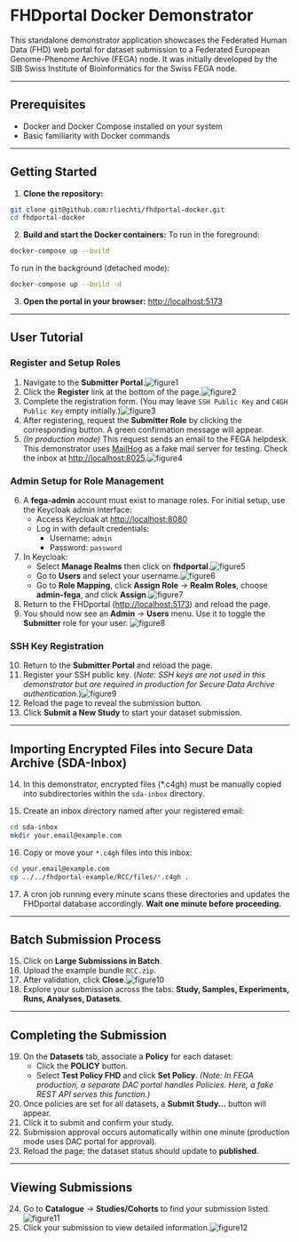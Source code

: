 # FHDportal Docker Demonstrator

This standalone demonstrator application showcases the Federated Human Data (FHD) web portal for dataset submission to a Federated European Genome-Phenome Archive (FEGA) node. It was initially developed by the SIB Swiss Institute of Bioinformatics for the Swiss FEGA node.

***

## Prerequisites

- Docker and Docker Compose installed on your system
- Basic familiarity with Docker commands

***

## Getting Started

1. **Clone the repository:**

```bash
git clone git@github.com:rliechti/fhdportal-docker.git
cd fhdportal-docker
```

2. **Build and start the Docker containers:**
To run in the foreground:

```bash
docker-compose up --build
```

To run in the background (detached mode):

```bash
docker-compose up --build -d
```

3. **Open the portal in your browser:**
[http://localhost:5173](http://localhost:5173)

***

## User Tutorial

### Register and Setup Roles

1. Navigate to the **Submitter Portal**.![figure1](assets/figure1.png)
2. Click the **Register** link at the bottom of the page.![figure2](assets/figure2.png)
3. Complete the registration form. (You may leave `SSH Public Key` and `C4GH Public Key` empty initially.)![figure3](assets/figure3.png)
4. After registering, request the **Submitter Role** by clicking the corresponding button. A green confirmation message will appear.
5. *(In production mode)* This request sends an email to the FEGA helpdesk. This demonstrator uses [MailHog](http://localhost:8025) as a fake mail server for testing. Check the inbox at [http://localhost:8025](http://localhost:8025).![figure4](assets/figure4.png)

### Admin Setup for Role Management

6. A **fega-admin** account must exist to manage roles. For initial setup, use the Keycloak admin interface:
    - Access Keycloak at [http://localhost:8080](http://localhost:8080)
    - Log in with default credentials:
        - Username: `admin`
        - Password: `password`
7. In Keycloak:
    - Select **Manage Realms** then click on **fhdportal**.![figure5](assets/figure5.png)
    - Go to **Users** and select your username.![figure6](assets/figure6.png)
    - Go to **Role Mapping**, click **Assign Role** → **Realm Roles**, choose **admin-fega**, and click **Assign**.![figure7](assets/figure7.png)
8. Return to the FHDportal ([http://localhost:5173](http://localhost:5173)) and reload the page.
9. You should now see an **Admin** → **Users** menu. Use it to toggle the **Submitter** role for your user. ![figure8](assets/figure8.png)

### SSH Key Registration

10. Return to the **Submitter Portal** and reload the page.
11. Register your SSH public key. (*Note: SSH keys are not used in this demonstrator but are required in production for Secure Data Archive authentication.*)![figure9](assets/figure9.png)
12. Reload the page to reveal the submission button.
13. Click **Submit a New Study** to start your dataset submission.

***

## Importing Encrypted Files into Secure Data Archive (SDA-Inbox)

14. In this demonstrator, encrypted files (*.c4gh) must be manually copied into subdirectories within the `sda-inbox` directory.

15. Create an inbox directory named after your registered email:

```bash
cd sda-inbox
mkdir your.email@example.com
```

16. Copy or move your `*.c4gh` files into this inbox:

```bash
cd your.email@example.com
cp ../../fhdportal-example/RCC/files/*.c4gh .
```

17. A cron job running every minute scans these directories and updates the FHDportal database accordingly. **Wait one minute before proceeding.**

***

## Batch Submission Process

15. Click on **Large Submissions in Batch**.
16. Upload the example bundle `RCC.zip`.
17. After validation, click **Close**.![figure10](assets/figure10.png)
18. Explore your submission across the tabs: **Study, Samples, Experiments, Runs, Analyses, Datasets**.

***

## Completing the Submission

19. On the **Datasets** tab, associate a **Policy** for each dataset:
    - Click the **POLICY** button.
    - Select **Test Policy FHD** and click **Set Policy**.
    *(Note: In FEGA production, a separate DAC portal handles Policies. Here, a fake REST API serves this function.)*
20. Once policies are set for all datasets, a **Submit Study...** button will appear.
21. Click it to submit and confirm your study.
22. Submission approval occurs automatically within one minute (production mode uses DAC portal for approval).
23. Reload the page; the dataset status should update to **published**.

***

## Viewing Submissions

24. Go to **Catalogue** → **Studies/Cohorts** to find your submission listed.![figure11](assets/figure11.png)
25. Click your submission to view detailed information.![figure12](assets/figure12.png)
